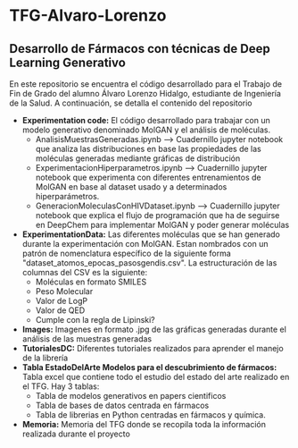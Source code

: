 # TFG-Alvaro-Lorenzo
## Desarrollo de Fármacos con técnicas de Deep Learning Generativo
En este repositorio se encuentra el código desarrollado para el Trabajo de Fin de Grado del alumno Álvaro Lorenzo Hidalgo, estudiante de Ingeniería de la Salud. A continuación, se detalla el contenido del repositorio
- **Experimentation code:** El código desarrollado para trabajar con un modelo generativo denominado MolGAN y el análisis de moléculas.
  - AnalisisMuestrasGeneradas.ipynb --> Cuadernillo jupyter notebook que analiza las distribuciones en base las propiedades de las moléculas generadas mediante gráficas de distribución
  - ExperimentacionHiperparametros.ipynb --> Cuadernillo jupyter notebook que experimenta con diferentes entrenamientos de MolGAN en base al dataset usado y a determinados hiperparámetros.
  - GeneracionMoleculasConHIVDataset.ipynb --> Cuadernillo jupyter notebook que explica el flujo de programación que ha de seguirse en DeepChem para implementar MolGAN y poder generar moléculas
- **ExperimentationData:** Las diferentes moléculas que se han generado durante la experimentación con MolGAN. Estan nombrados con un patrón de nomenclatura específico de la siguiente forma "dataset_atomos_epocas_pasosgendis.csv". La estructuración de las columnas del CSV es la siguiente:
  - Moléculas en formato SMILES
  - Peso Molecular
  - Valor de LogP
  - Valor de QED
  - Cumple con la regla de Lipinski?
- **Images:** Imagenes en formato .jpg de las gráficas generadas durante el análisis de las muestras generadas
- **TutorialesDC:** Diferentes tutoriales realizados para aprender el manejo de la librería
- **Tabla EstadoDelArte Modelos para el descubrimiento de fármacos:** Tabla excel que contiene todo el estudio del estado del arte realizado en el TFG. Hay 3 tablas:
  - Tabla de modelos generativos en papers cientificos
  - Tabla de bases de datos centrada en fármacos
  - Tabla de librerias en Python centradas en fármacos y química.
- **Memoria:** Memoria del TFG donde se recopila toda la información realizada durante el proyecto
